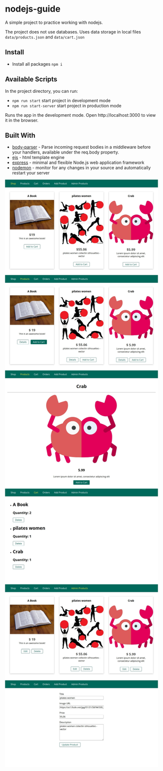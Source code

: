 # nodejs-guide

A simple project to practice working with nodejs.

The project does not use databases. Uses data storage in local files `data/products.json` and  `data/cart.json`

## Install
* Install all packages  `npm i`


## Available Scripts
In the project directory, you can run:
* `npm run start` start project in development mode
* `npm run start-server` start project in production mode 

Runs the app in the development mode. Open http://localhost:3000 to view it in the browser.


## Built With
* [body-parser](https://github.com/expressjs/body-parser) - Parse incoming request bodies in a middleware before your handlers, available under the req.body property.
* [ejs](https://github.com/mde/ejs) - html template engine
* [express](https://expressjs.com/ru/) - minimal and flexible Node.js web application framework
* [nodemon](https://nodemon.io/) - monitor for any changes in your source and automatically restart your server

![main-page](./templates/1.main-page.jpg)
![products-page](./templates/2.products-page.jpg)
![products-detail-page](./templates/3.products-detail-page.jpg)
![cart-page](./templates/4.cart-page.jpg)
![admin-page](./templates/5.admin-page.jpg)
![admin-edit-page](./templates/6.admin-edit-page.jpg)
